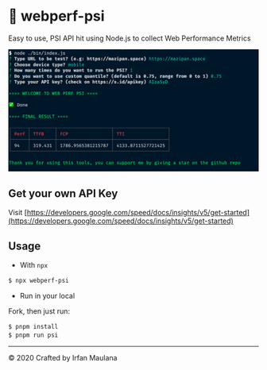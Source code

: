 # 🚀 webperf-psi

Easy to use, PSI API hit using Node.js to collect Web Performance Metrics

![Usage example](screenshoot.png)

## Get your own API Key

Visit [https://developers.google.com/speed/docs/insights/v5/get-started](https://developers.google.com/speed/docs/insights/v5/get-started)

## Usage

- With `npx`

```bash
$ npx webperf-psi
```

- Run in your local

Fork, then just run:

```bash
$ pnpm install
$ pnpm run psi
```

---

© 2020 Crafted by Irfan Maulana

